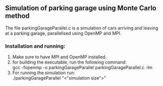 ## Simulation of parking garage using Monte Carlo method
The file parkingGarageParallel.c is a simulation of cars arriving and leaving at a parking garage, parallelised using OpenMP and MPI.

### Installation and running:
1. Make sure to have MPI and OpenMP installed.
2. for building the executable, run the following command: \
gcc -fopenmp -o parkingGarageParallel parkingGarageParallel.c -lm
3. For running the simulation run: \
./parkingGarageParallel "<"simulation size">" <no of stalls in the garage> <mean time between car arrivals> <mean time of stay in the garage>
